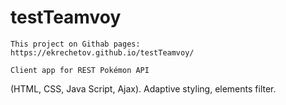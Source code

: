 # testTeamvoy
    This project on Githab pages:
    https://ekrechetov.github.io/testTeamvoy/

    Client app for REST Pokémon API
(HTML, CSS, Java Script, Ajax). Adaptive styling,  elements filter.
